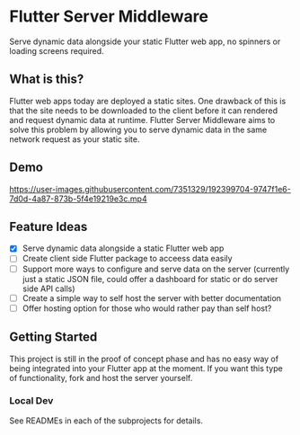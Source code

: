 # Flutter Server Middleware

Serve dynamic data alongside your static Flutter web app, no spinners or loading screens required.

## What is this?

Flutter web apps today are deployed a static sites. One drawback of this is that the site needs to be downloaded to the client before it can rendered and request dynamic data at runtime. Flutter Server Middleware aims to solve this problem by allowing you to serve dynamic data in the same network request as your static site.

## Demo

https://user-images.githubusercontent.com/7351329/192399704-9747f1e6-7d0d-4a87-873b-5f4e19219e3c.mp4

## Feature Ideas

- [x] Serve dynamic data alongside a static Flutter web app
- [ ] Create client side Flutter package to acceess data easily
- [ ] Support more ways to configure and serve data on the server (currently just a static JSON file, could offer a dashboard for static or do server side API calls)
- [ ] Create a simple way to self host the server with better documentation
- [ ] Offer hosting option for those who would rather pay than self host?

## Getting Started

This project is still in the proof of concept phase and has no easy way of being integrated into your Flutter app at the moment. If you want this type of functionality, fork and host the server yourself.

### Local Dev

See READMEs in each of the subprojects for details.
